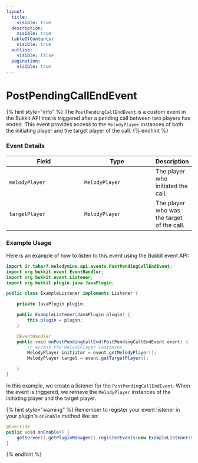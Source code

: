 ```yaml
---
layout:
  title:
    visible: true
  description:
    visible: true
  tableOfContents:
    visible: true
  outline:
    visible: false
  pagination:
    visible: true
---
```


# PostPendingCallEndEvent



{% hint style="info" %}
The `PostPendingCallEndEvent` is a custom event in the Bukkit API that is triggered after a pending call between two players has ended. This event provides access to the `MelodyPlayer` instances of both the initiating player and the target player of the call.
{% endhint %}

### Event Details

<table><thead><tr><th width="198">Field</th><th width="186">Type</th><th>Description</th></tr></thead><tbody><tr><td><code>melodyPlayer</code></td><td><code>MelodyPlayer</code></td><td>The player who initiated the call.</td></tr><tr><td><code>targetPlayer</code></td><td><code>MelodyPlayer</code></td><td>The player who was the target of the call.</td></tr></tbody></table>

### Example Usage

Here is an example of how to listen to this event using the Bukkit event API:

```java
import ir.taher7.melodymine.api.events.PostPendingCallEndEvent;
import org.bukkit.event.EventHandler;
import org.bukkit.event.Listener;
import org.bukkit.plugin.java.JavaPlugin;

public class ExampleListener implements Listener {

    private JavaPlugin plugin;

    public ExampleListener(JavaPlugin plugin) {
        this.plugin = plugin;
    }

    @EventHandler
    public void onPostPendingCallEnd(PostPendingCallEndEvent event) {
        // Access the MelodyPlayer instances
        MelodyPlayer initiator = event.getMelodyPlayer();
        MelodyPlayer target = event.getTargetPlayer();

    }
}
```

In this example, we create a listener for the `PostPendingCallEndEvent`. When the event is triggered, we retrieve the `MelodyPlayer` instances of the initiating player and the target player.

{% hint style="warning" %}
Remember to register your event listener in your plugin's `onEnable` method like so:

```java
@Override
public void onEnable() {
    getServer().getPluginManager().registerEvents(new ExampleListener(this), this);
}
```
{% endhint %}

